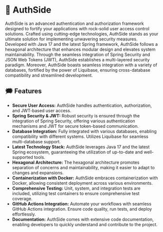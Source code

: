 # 🔐 AuthSide

AuthSide is an advanced authentication and authorization framework designed to fortify your applications with rock-solid user access control solutions. Crafted using cutting-edge technologies, AuthSide stands as your ultimate solution for implementing unwavering security measures. Developed with Java 17 and the latest Spring framework, AuthSide follows a hexagonal architecture that enhances modular design and elevates system maintainability. Through the seamless integration of Spring Security and JSON Web Tokens (JWT), AuthSide establishes a multi-layered security paradigm. Moreover, AuthSide boasts seamless integration with a variety of databases, fortified by the power of Liquibase, ensuring cross-database compatibility and streamlined development.

## 🗯️ Features


- **Secure User Access:** AuthSide handles authentication, authorization, and JWT-based user access.
- **Spring Security & JWT:** Robust security is ensured through the integration of Spring Security, offering various authentication mechanisms and JWT for secure token-based communication.
- **Database Integration:** Fully integrated with various databases, enabling compatibility with different systems. Utilizes Liquibase for seamless multi-database support.
- **Latest Technology Stack:** AuthSide leverages Java 17 and the latest Spring ecosystem, guaranteeing the utilization of up-to-date and well-supported tools.
- **Hexagonal Architecture:** The hexagonal architecture promotes separation of concerns and maintainability, making it easier to adapt to changes and expansions.
- **Containerization with Docker:** AuthSide embraces containerization with Docker, allowing consistent deployment across various environments.
- **Comprehensive Testing:** Unit, system, and integration tests are included, utilizing test containers to ensure comprehensive test coverage.
- **GitHub Actions Integration:** Automate your workflows with seamless GitHub Actions integration. Ensure code quality, run tests, and deploy effortlessly.
- **Documentation:** AuthSide comes with extensive code documentation, enabling developers to quickly understand and contribute to the project.
